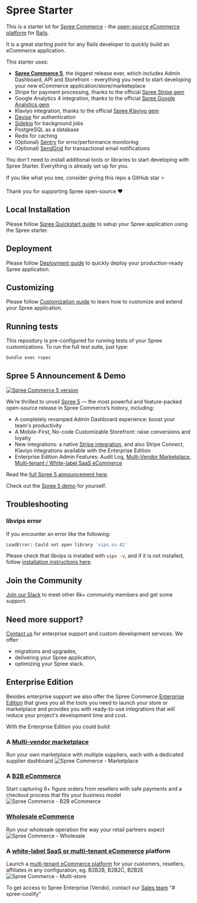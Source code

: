 # Spree Starter

This is a starter kit for [Spree Commerce](https://spreecommerce.org) - the [open-source eCommerce platform](https://spreecommerce.org) for [Rails](https://spreecommerce.org/category/ruby-on-rails/). 

It is a great starting point for any Rails developer to quickly build an eCommerce application.

This starter uses:

* **[Spree Commerce 5](https://spreecommerce.org/announcing-spree-5-the-biggest-open-source-release-ever/)**, the biggest release ever, which includes Admin Dashboard, API and Storefront - everything you need to start developing your new eCommerce application/store/marketeplace
* Stripe for payment processing, thanks to the official [Spree Stripe gem](https://github.com/spree/spree_stripe)
* Google Analytics 4 integration, thanks to the official [Spree Google Analytics gem](https://github.com/spree/spree_google_analytics)
* Klaviyo integration, thanks to the official [Spree Klaviyo gem](https://github.com/spree/spree_klaviyo)
* [Devise](https://github.com/heartcombo/devise) for authentication
* [Sidekiq](https://github.com/mperham/sidekiq) for background jobs
* PostgreSQL as a database
* Redis for caching
* (Optional) [Sentry](https://sentry.io) for error/performance monitoring
* (Optional) [SendGrid](https://sendgrid.com) for transactional email notifications

You don't need to install additional tools or libraries to start developing with Spree Starter. Everything is already set up for you.

If you like what you see, consider giving this repo a GitHub star :star:

Thank you for supporting Spree open-source :heart:

## Local Installation

Please follow [Spree Quickstart guide](https://spreecommerce.org/docs/developer/getting-started/quickstart) to setup your Spree application using the Spree starter.

## Deployment

Please follow [Deployment guide](https://spreecommerce.org/docs/developer/deployment/render) to quickly deploy your production-ready Spree application.

## Customizing

Please follow [Customization guide](https://spreecommerce.org/docs/developer/customization/quickstart) to learn how to customize and extend your Spree application.

## Running tests

This repository is pre-configured for running tests of your Spree customizations. To run the full test suite, just type:

```bash
bundle exec rspec
```

## Spree 5 Announcement & Demo

[![Spree Commerce 5 version](https://vendo-production-res.cloudinary.com/image/upload/w_2000/q_auto/v1742985405/docs/github/Spree_Commerce_open-source_eCommerce_myzurl.jpg)](https://spreecommerce.org/announcing-spree-5-the-biggest-open-source-release-ever/)

We’re thrilled to unveil [Spree 5](https://spreecommerce.org/announcing-spree-5-the-biggest-open-source-release-ever/
) — the most powerful and feature-packed open-source release in Spree Commerce’s history, including:
- A completely revamped Admin Dashboard experience: boost your team's productivity 
- A Mobile-First, No-code Customizable Storefront: raise conversions and loyalty
- New integrations: a native [Stripe integration](https://github.com/spree/spree_stripe), and also Stripe Connect, Klaviyo integrations available with the Enterprise Edition
- Enterprise Edition Admin Features: Audit Log, [Multi-Vendor Marketplace](https://spreecommerce.org/marketplace-ecommerce/), [Multi-tenant / White-label SaaS eCommerce](https://spreecommerce.org/multi-tenant-white-label-ecommerce/)

Read the [full Spree 5 announcement here](https://spreecommerce.org/announcing-spree-5-the-biggest-open-source-release-ever/).

Check out the [Spree 5 demo](https://demo.spreecommerce.org/) for yourself.

## Troubleshooting

### libvips error

If you encounter an error like the following:

```bash
LoadError: Could not open library 'vips.so.42'
```

Please check that libvips is installed with `vips -v`, and if it is not installed, follow [installation instructions here](https://www.libvips.org/install.html).

## Join the Community 

[Join our Slack](https://slack.spreecommerce.org) to meet other 6k+ community members and get some support.

## Need more support?

[Contact us](https://spreecommerce.org/contact/) for enterprise support and custom development services. We offer:
  * migrations and upgrades,
  * delivering your Spree application,
  * optimizing your Spree stack.

## Enterprise Edition 

Besides enterprise support we also offer the Spree Commerce [Enterprise Edition](https://spreecommerce.org/spree-commerce-version-comparison-community-edition-vs-enterprise-edition/) that gives you all the tools you need to launch your store or marketplace and provides you with ready-to-use integrations that will reduce your project's development time and cost.

With the Enterprise Edition you could build:

### A [Multi-vendor marketplace](https://spreecommerce.org/use-cases/multi-vendor-marketplace-demo/)
Run your own marketplace with multiple suppliers, each with a dedicated supplier dashboard
<img alt="Spree Commerce - Marketplace" src="https://github.com/spree/spree/assets/12614496/c4ddd118-df4c-464e-b1fe-d43862e5cf25">

### A [B2B eCommerce](https://spreecommerce.org/use-cases/headless-b2b-ecommerce/)
Start capturing 6+ figure orders from resellers with safe payments and a checkout process that fits your business model
<img alt="Spree Commerce - B2B eCommerce" src="https://github.com/spree/spree/assets/12614496/e0a184f6-31ad-4f7f-b30b-6f8a501b6f63">

### [Wholesale eCommerce](https://spreecommerce.org/use-cases/wholesale-ecommerce/)
Run your wholesale operation the way your retail partners expect
<img alt="Spree Commerce - Wholesale" src="https://github.com/spree/spree/assets/12614496/bac1e551-f629-47d6-a983-b385aa65b1bd">

### A [white-label SaaS or multi-tenant eCommerce](https://spreecommerce.org/multi-tenant-white-label-ecommerce/) platform
Launch a [multi-tenant eCommerce platform](https://spreecommerce.org/multi-tenant-white-label-ecommerce/) for your customers, resellers, affiliates in any configuration, eg. B2B2B, B2B2C, B2B2E
<img alt="Spree Commerce - Multi-store" src="https://github.com/spree/spree/assets/12614496/cf651354-6180-4927-973f-c650b80ccdb0">

To get access to Spree Enterprise (Vendo), contact our [Sales team](https://spreecommerce.org/get-started/)
"# spree-coolify" 
